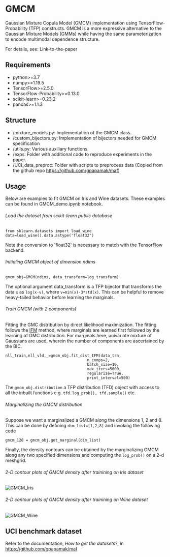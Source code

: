 # GMCM
Gaussian Mixture Copula Model (GMCM) implementation using TensorFlow-Probability (TFP) constructs. GMCM is a more expressive alternative to the Gaussian Mixture Models (GMMs) while having the same parameterization to encode multimodal dependence structure.

For details, see:
Link-to-the-paper

## Requirements
- python>=3.7
- numpy>=1.19.5
- TensorFlow>=2.5.0
- TensorFlow-Probability>=0.13.0
- scikit-learn>=0.23.2
- pandas>=1.1.3


## Structure
- /mixture_models.py: Implementation of the GMCM class.
- /custom_bijectors.py: Implementation of bijectors needed for GMCM specification
- /utils.py: Various auxiliary functions.
- /exps: Folder with additional code to reproduce experiments in the paper.
- /UCI_data_preproc: Folder with scripts to preprocess data (Copied from the github repo https://github.com/gpapamak/maf)


## Usage
Below are examples to fit GMCM on Iris and Wine datasets. These examples can be found in GMCM_demo.ipynb notebook.

###### Load the dataset from scikit-learn public database
```
from sklearn.datasets import load_wine
data=load_wine().data.astype('float32')
```
Note the conversion to 'float32' is necessary to match with the TensorFlow backend.

###### Initialing GMCM object of dimension ndims
```
gmcm_obj=GMCM(ndims, data_transform=log_transform)
```
The optional argument data_transform is a TFP bijector that transforms the data ```x``` as ```log(x-v)```, where ```v=min(x)-3*std(x)```. This can be helpful to remove heavy-tailed behavior before learning the marginals.

###### Train GMCM (with 2 components)
Fitting the GMC distribution by direct likelihood maximization. The fitting follows the [IFM](https://open.library.ubc.ca/soa/cIRcle/collections/facultyresearchandpublications/52383/items/1.0225985) method, where marginals are learned first followed by the learning of GMC distribution. For marginals here, univariate mixture of Gaussians are used, wherein the number of components are ascertained by the BIC.  
```
nll_train,nll_vld,_=gmcm_obj.fit_dist_IFM(data_trn,
                                    n_comps=2,
                                    batch_size=10,
                                    max_iters=5000,
                                    regularize=True,
                                    print_interval=500)
```
The ```gmcm_obj.distribution``` a TFP distribution (TFD) object with access to all the inbuilt functions e.g. ```tfd.log_prob(), tfd.sample()``` etc.

###### Marginalizing the GMCM distribution
Suppose we want a marginalized a GMCM along the dimensions 1, 2 and 8. This can be done by defining ```dim_list=[1,2,8]``` and invoking the following code
```
gmcm_128 = gmcm_obj.get_marginal(dim_list)
```
Finally, the density contours can be obtained by the marginalizing GMCM along any two specified dimensions and computing the ```log_prob()``` on a 2-d meshgrid.
###### 2-D contour plots of GMCM density after trainining on Iris dataset 
![GMCM_Iris](https://user-images.githubusercontent.com/16651379/214678357-5477e50a-287a-44d6-9b28-0075f2e024d5.png)

###### 2-D contour plots of GMCM density after trainining on Wine dataset 
![GMCM_Wine](https://user-images.githubusercontent.com/16651379/214678434-2e0d38d3-6a48-45e2-8466-1fb6fbb412ad.png)


## UCI benchmark dataset
Refer to the documentation, *How to get the datasets*?, in https://github.com/gpapamak/maf


